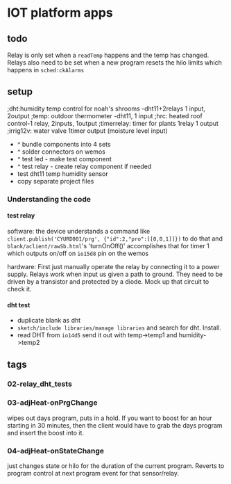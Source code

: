# IOT platform apps
## todo
Relay is only set when a `readTemp` happens and the temp has changed. Relays also need to be set when a new program resets the hilo limits which happens in `sched:ckAlarms`
## setup
;dht:humidity temp control for noah's shrooms -dht11+2relays 1 input, 2output
;temp: outdoor thermometer -dht11, 1 input
;hrc: heated roof control-1 relay, 2inputs, 1output
;timerrelay: timer for plants 1relay 1 output
;irrig12v: water valve 1timer output (moisture level input)

* ^ bundle components into 4 sets
* ^ solder connectors on wemos
* ^ test led - make test component
* ^ test relay - create relay component if needed
* test dht11 temp humidity sensor
* copy separate project files

### Understanding the code 
#### test relay
software: the device understands a command like 
`client.publish('CYURD001/prg', {"id":2,"pro":[[0,0,1]]})` 
to do that and `blank/aclient/rawSb.html`'s 'turnOnOff()' accomplishes that for timer 1 which outputs on/off on `io15d8` pin on the wemos

hardware: First just manually operate the relay by connecting it to a power supply. Relays work when input us given a path to ground. They need to be driven by a transistor and protected by a diode. Mock up that circuit to check it. 
#### dht test
* duplicate blank as dht
* `sketch/include libraries/manage libraries` and search for dht. Install.
* read DHT from `io14d5` send it out with temp->temp1 and humidity->temp2

## tags
### 02-relay_dht_tests
### 03-adjHeat-onPrgChange
wipes out days program, puts in a hold. If you want to boost for an hour starting in 30 minutes, then the client would have to grab the days program and insert the boost into it. 
### 04-adjHeat-onStateChange
just changes state or hilo for the duration of the current program. Reverts to program control at next program event for that sensor/relay.




